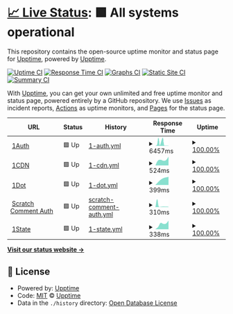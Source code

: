 # [📈 Live Status](https://status.onedot.cf): <!--live status--> **🟩 All systems operational**

This repository contains the open-source uptime monitor and status page for [Upptime](https://upptime.js.org), powered by [Upptime](https://github.com/upptime/upptime).

[![Uptime CI](https://github.com/onedotprojects/status/workflows/Uptime%20CI/badge.svg)](https://github.com/upptime/upptime/actions?query=workflow%3A%22Uptime+CI%22) [![Response Time CI](https://github.com/onedotprojects/status/workflows/Response%20Time%20CI/badge.svg)](https://github.com/upptime/upptime/actions?query=workflow%3A%22Response+Time+CI%22) [![Graphs CI](https://github.com/onedotprojects/status/workflows/Graphs%20CI/badge.svg)](https://github.com/upptime/upptime/actions?query=workflow%3A%22Graphs+CI%22) [![Static Site CI](https://github.com/onedotprojects/status/workflows/Static%20Site%20CI/badge.svg)](https://github.com/upptime/upptime/actions?query=workflow%3A%22Static+Site+CI%22) [![Summary CI](https://github.com/onedotprojects/status/workflows/Summary%20CI/badge.svg)](https://github.com/upptime/upptime/actions?query=workflow%3A%22Summary+CI%22)

With [Upptime](https://upptime.js.org), you can get your own unlimited and free uptime monitor and status page, powered entirely by a GitHub repository. We use [Issues](https://github.com/upptime/upptime/issues) as incident reports, [Actions](https://github.com/upptime/upptime/actions) as uptime monitors, and [Pages](https://status.onedot.cf) for the status page.

<!--start: status pages-->
<!-- This summary is generated by Upptime (https://github.com/upptime/upptime) -->
<!-- Do not edit this manually, your changes will be overwritten -->
<!-- prettier-ignore -->
| URL | Status | History | Response Time | Uptime |
| --- | ------ | ------- | ------------- | ------ |
| <img alt="" src="https://favicons.githubusercontent.com/auth.onedot.cf" height="13"> [1Auth](https://auth.onedot.cf) | 🟩 Up | [1-auth.yml](https://github.com/onedotprojects/status/commits/HEAD/history/1-auth.yml) | <details><summary><img alt="Response time graph" src="./graphs/1-auth/response-time-week.png" height="20"> 6457ms</summary><br><a href="https://status.onedot.cf/history/1-auth"><img alt="Response time 6457" src="https://img.shields.io/endpoint?url=https%3A%2F%2Fraw.githubusercontent.com%2Fonedotprojects%2Fstatus%2FHEAD%2Fapi%2F1-auth%2Fresponse-time.json"></a><br><a href="https://status.onedot.cf/history/1-auth"><img alt="24-hour response time 578" src="https://img.shields.io/endpoint?url=https%3A%2F%2Fraw.githubusercontent.com%2Fonedotprojects%2Fstatus%2FHEAD%2Fapi%2F1-auth%2Fresponse-time-day.json"></a><br><a href="https://status.onedot.cf/history/1-auth"><img alt="7-day response time 6457" src="https://img.shields.io/endpoint?url=https%3A%2F%2Fraw.githubusercontent.com%2Fonedotprojects%2Fstatus%2FHEAD%2Fapi%2F1-auth%2Fresponse-time-week.json"></a><br><a href="https://status.onedot.cf/history/1-auth"><img alt="30-day response time 6457" src="https://img.shields.io/endpoint?url=https%3A%2F%2Fraw.githubusercontent.com%2Fonedotprojects%2Fstatus%2FHEAD%2Fapi%2F1-auth%2Fresponse-time-month.json"></a><br><a href="https://status.onedot.cf/history/1-auth"><img alt="1-year response time 6457" src="https://img.shields.io/endpoint?url=https%3A%2F%2Fraw.githubusercontent.com%2Fonedotprojects%2Fstatus%2FHEAD%2Fapi%2F1-auth%2Fresponse-time-year.json"></a></details> | <details><summary><a href="https://status.onedot.cf/history/1-auth">100.00%</a></summary><a href="https://status.onedot.cf/history/1-auth"><img alt="All-time uptime 100.00%" src="https://img.shields.io/endpoint?url=https%3A%2F%2Fraw.githubusercontent.com%2Fonedotprojects%2Fstatus%2FHEAD%2Fapi%2F1-auth%2Fuptime.json"></a><br><a href="https://status.onedot.cf/history/1-auth"><img alt="24-hour uptime 100.00%" src="https://img.shields.io/endpoint?url=https%3A%2F%2Fraw.githubusercontent.com%2Fonedotprojects%2Fstatus%2FHEAD%2Fapi%2F1-auth%2Fuptime-day.json"></a><br><a href="https://status.onedot.cf/history/1-auth"><img alt="7-day uptime 100.00%" src="https://img.shields.io/endpoint?url=https%3A%2F%2Fraw.githubusercontent.com%2Fonedotprojects%2Fstatus%2FHEAD%2Fapi%2F1-auth%2Fuptime-week.json"></a><br><a href="https://status.onedot.cf/history/1-auth"><img alt="30-day uptime 100.00%" src="https://img.shields.io/endpoint?url=https%3A%2F%2Fraw.githubusercontent.com%2Fonedotprojects%2Fstatus%2FHEAD%2Fapi%2F1-auth%2Fuptime-month.json"></a><br><a href="https://status.onedot.cf/history/1-auth"><img alt="1-year uptime 100.00%" src="https://img.shields.io/endpoint?url=https%3A%2F%2Fraw.githubusercontent.com%2Fonedotprojects%2Fstatus%2FHEAD%2Fapi%2F1-auth%2Fuptime-year.json"></a></details>
| <img alt="" src="https://favicons.githubusercontent.com/cdn.onedot.cf" height="13"> [1CDN](https://cdn.onedot.cf) | 🟩 Up | [1-cdn.yml](https://github.com/onedotprojects/status/commits/HEAD/history/1-cdn.yml) | <details><summary><img alt="Response time graph" src="./graphs/1-cdn/response-time-week.png" height="20"> 524ms</summary><br><a href="https://status.onedot.cf/history/1-cdn"><img alt="Response time 524" src="https://img.shields.io/endpoint?url=https%3A%2F%2Fraw.githubusercontent.com%2Fonedotprojects%2Fstatus%2FHEAD%2Fapi%2F1-cdn%2Fresponse-time.json"></a><br><a href="https://status.onedot.cf/history/1-cdn"><img alt="24-hour response time 845" src="https://img.shields.io/endpoint?url=https%3A%2F%2Fraw.githubusercontent.com%2Fonedotprojects%2Fstatus%2FHEAD%2Fapi%2F1-cdn%2Fresponse-time-day.json"></a><br><a href="https://status.onedot.cf/history/1-cdn"><img alt="7-day response time 524" src="https://img.shields.io/endpoint?url=https%3A%2F%2Fraw.githubusercontent.com%2Fonedotprojects%2Fstatus%2FHEAD%2Fapi%2F1-cdn%2Fresponse-time-week.json"></a><br><a href="https://status.onedot.cf/history/1-cdn"><img alt="30-day response time 524" src="https://img.shields.io/endpoint?url=https%3A%2F%2Fraw.githubusercontent.com%2Fonedotprojects%2Fstatus%2FHEAD%2Fapi%2F1-cdn%2Fresponse-time-month.json"></a><br><a href="https://status.onedot.cf/history/1-cdn"><img alt="1-year response time 524" src="https://img.shields.io/endpoint?url=https%3A%2F%2Fraw.githubusercontent.com%2Fonedotprojects%2Fstatus%2FHEAD%2Fapi%2F1-cdn%2Fresponse-time-year.json"></a></details> | <details><summary><a href="https://status.onedot.cf/history/1-cdn">100.00%</a></summary><a href="https://status.onedot.cf/history/1-cdn"><img alt="All-time uptime 100.00%" src="https://img.shields.io/endpoint?url=https%3A%2F%2Fraw.githubusercontent.com%2Fonedotprojects%2Fstatus%2FHEAD%2Fapi%2F1-cdn%2Fuptime.json"></a><br><a href="https://status.onedot.cf/history/1-cdn"><img alt="24-hour uptime 100.00%" src="https://img.shields.io/endpoint?url=https%3A%2F%2Fraw.githubusercontent.com%2Fonedotprojects%2Fstatus%2FHEAD%2Fapi%2F1-cdn%2Fuptime-day.json"></a><br><a href="https://status.onedot.cf/history/1-cdn"><img alt="7-day uptime 100.00%" src="https://img.shields.io/endpoint?url=https%3A%2F%2Fraw.githubusercontent.com%2Fonedotprojects%2Fstatus%2FHEAD%2Fapi%2F1-cdn%2Fuptime-week.json"></a><br><a href="https://status.onedot.cf/history/1-cdn"><img alt="30-day uptime 100.00%" src="https://img.shields.io/endpoint?url=https%3A%2F%2Fraw.githubusercontent.com%2Fonedotprojects%2Fstatus%2FHEAD%2Fapi%2F1-cdn%2Fuptime-month.json"></a><br><a href="https://status.onedot.cf/history/1-cdn"><img alt="1-year uptime 100.00%" src="https://img.shields.io/endpoint?url=https%3A%2F%2Fraw.githubusercontent.com%2Fonedotprojects%2Fstatus%2FHEAD%2Fapi%2F1-cdn%2Fuptime-year.json"></a></details>
| <img alt="" src="https://favicons.githubusercontent.com/onedot.cf" height="13"> [1Dot](https://onedot.cf) | 🟩 Up | [1-dot.yml](https://github.com/onedotprojects/status/commits/HEAD/history/1-dot.yml) | <details><summary><img alt="Response time graph" src="./graphs/1-dot/response-time-week.png" height="20"> 399ms</summary><br><a href="https://status.onedot.cf/history/1-dot"><img alt="Response time 399" src="https://img.shields.io/endpoint?url=https%3A%2F%2Fraw.githubusercontent.com%2Fonedotprojects%2Fstatus%2FHEAD%2Fapi%2F1-dot%2Fresponse-time.json"></a><br><a href="https://status.onedot.cf/history/1-dot"><img alt="24-hour response time 384" src="https://img.shields.io/endpoint?url=https%3A%2F%2Fraw.githubusercontent.com%2Fonedotprojects%2Fstatus%2FHEAD%2Fapi%2F1-dot%2Fresponse-time-day.json"></a><br><a href="https://status.onedot.cf/history/1-dot"><img alt="7-day response time 399" src="https://img.shields.io/endpoint?url=https%3A%2F%2Fraw.githubusercontent.com%2Fonedotprojects%2Fstatus%2FHEAD%2Fapi%2F1-dot%2Fresponse-time-week.json"></a><br><a href="https://status.onedot.cf/history/1-dot"><img alt="30-day response time 399" src="https://img.shields.io/endpoint?url=https%3A%2F%2Fraw.githubusercontent.com%2Fonedotprojects%2Fstatus%2FHEAD%2Fapi%2F1-dot%2Fresponse-time-month.json"></a><br><a href="https://status.onedot.cf/history/1-dot"><img alt="1-year response time 399" src="https://img.shields.io/endpoint?url=https%3A%2F%2Fraw.githubusercontent.com%2Fonedotprojects%2Fstatus%2FHEAD%2Fapi%2F1-dot%2Fresponse-time-year.json"></a></details> | <details><summary><a href="https://status.onedot.cf/history/1-dot">100.00%</a></summary><a href="https://status.onedot.cf/history/1-dot"><img alt="All-time uptime 100.00%" src="https://img.shields.io/endpoint?url=https%3A%2F%2Fraw.githubusercontent.com%2Fonedotprojects%2Fstatus%2FHEAD%2Fapi%2F1-dot%2Fuptime.json"></a><br><a href="https://status.onedot.cf/history/1-dot"><img alt="24-hour uptime 100.00%" src="https://img.shields.io/endpoint?url=https%3A%2F%2Fraw.githubusercontent.com%2Fonedotprojects%2Fstatus%2FHEAD%2Fapi%2F1-dot%2Fuptime-day.json"></a><br><a href="https://status.onedot.cf/history/1-dot"><img alt="7-day uptime 100.00%" src="https://img.shields.io/endpoint?url=https%3A%2F%2Fraw.githubusercontent.com%2Fonedotprojects%2Fstatus%2FHEAD%2Fapi%2F1-dot%2Fuptime-week.json"></a><br><a href="https://status.onedot.cf/history/1-dot"><img alt="30-day uptime 100.00%" src="https://img.shields.io/endpoint?url=https%3A%2F%2Fraw.githubusercontent.com%2Fonedotprojects%2Fstatus%2FHEAD%2Fapi%2F1-dot%2Fuptime-month.json"></a><br><a href="https://status.onedot.cf/history/1-dot"><img alt="1-year uptime 100.00%" src="https://img.shields.io/endpoint?url=https%3A%2F%2Fraw.githubusercontent.com%2Fonedotprojects%2Fstatus%2FHEAD%2Fapi%2F1-dot%2Fuptime-year.json"></a></details>
| <img alt="" src="https://favicons.githubusercontent.com/scratch.auth.onedot.cf" height="13"> [Scratch Comment Auth](https://scratch.auth.onedot.cf) | 🟩 Up | [scratch-comment-auth.yml](https://github.com/onedotprojects/status/commits/HEAD/history/scratch-comment-auth.yml) | <details><summary><img alt="Response time graph" src="./graphs/scratch-comment-auth/response-time-week.png" height="20"> 310ms</summary><br><a href="https://status.onedot.cf/history/scratch-comment-auth"><img alt="Response time 692" src="https://img.shields.io/endpoint?url=https%3A%2F%2Fraw.githubusercontent.com%2Fonedotprojects%2Fstatus%2FHEAD%2Fapi%2Fscratch-comment-auth%2Fresponse-time.json"></a><br><a href="https://status.onedot.cf/history/scratch-comment-auth"><img alt="24-hour response time 350" src="https://img.shields.io/endpoint?url=https%3A%2F%2Fraw.githubusercontent.com%2Fonedotprojects%2Fstatus%2FHEAD%2Fapi%2Fscratch-comment-auth%2Fresponse-time-day.json"></a><br><a href="https://status.onedot.cf/history/scratch-comment-auth"><img alt="7-day response time 310" src="https://img.shields.io/endpoint?url=https%3A%2F%2Fraw.githubusercontent.com%2Fonedotprojects%2Fstatus%2FHEAD%2Fapi%2Fscratch-comment-auth%2Fresponse-time-week.json"></a><br><a href="https://status.onedot.cf/history/scratch-comment-auth"><img alt="30-day response time 761" src="https://img.shields.io/endpoint?url=https%3A%2F%2Fraw.githubusercontent.com%2Fonedotprojects%2Fstatus%2FHEAD%2Fapi%2Fscratch-comment-auth%2Fresponse-time-month.json"></a><br><a href="https://status.onedot.cf/history/scratch-comment-auth"><img alt="1-year response time 692" src="https://img.shields.io/endpoint?url=https%3A%2F%2Fraw.githubusercontent.com%2Fonedotprojects%2Fstatus%2FHEAD%2Fapi%2Fscratch-comment-auth%2Fresponse-time-year.json"></a></details> | <details><summary><a href="https://status.onedot.cf/history/scratch-comment-auth">100.00%</a></summary><a href="https://status.onedot.cf/history/scratch-comment-auth"><img alt="All-time uptime 100.00%" src="https://img.shields.io/endpoint?url=https%3A%2F%2Fraw.githubusercontent.com%2Fonedotprojects%2Fstatus%2FHEAD%2Fapi%2Fscratch-comment-auth%2Fuptime.json"></a><br><a href="https://status.onedot.cf/history/scratch-comment-auth"><img alt="24-hour uptime 100.00%" src="https://img.shields.io/endpoint?url=https%3A%2F%2Fraw.githubusercontent.com%2Fonedotprojects%2Fstatus%2FHEAD%2Fapi%2Fscratch-comment-auth%2Fuptime-day.json"></a><br><a href="https://status.onedot.cf/history/scratch-comment-auth"><img alt="7-day uptime 100.00%" src="https://img.shields.io/endpoint?url=https%3A%2F%2Fraw.githubusercontent.com%2Fonedotprojects%2Fstatus%2FHEAD%2Fapi%2Fscratch-comment-auth%2Fuptime-week.json"></a><br><a href="https://status.onedot.cf/history/scratch-comment-auth"><img alt="30-day uptime 100.00%" src="https://img.shields.io/endpoint?url=https%3A%2F%2Fraw.githubusercontent.com%2Fonedotprojects%2Fstatus%2FHEAD%2Fapi%2Fscratch-comment-auth%2Fuptime-month.json"></a><br><a href="https://status.onedot.cf/history/scratch-comment-auth"><img alt="1-year uptime 100.00%" src="https://img.shields.io/endpoint?url=https%3A%2F%2Fraw.githubusercontent.com%2Fonedotprojects%2Fstatus%2FHEAD%2Fapi%2Fscratch-comment-auth%2Fuptime-year.json"></a></details>
| <img alt="" src="https://favicons.githubusercontent.com/state.onedot.cf" height="13"> [1State](https://state.onedot.cf) | 🟩 Up | [1-state.yml](https://github.com/onedotprojects/status/commits/HEAD/history/1-state.yml) | <details><summary><img alt="Response time graph" src="./graphs/1-state/response-time-week.png" height="20"> 338ms</summary><br><a href="https://status.onedot.cf/history/1-state"><img alt="Response time 338" src="https://img.shields.io/endpoint?url=https%3A%2F%2Fraw.githubusercontent.com%2Fonedotprojects%2Fstatus%2FHEAD%2Fapi%2F1-state%2Fresponse-time.json"></a><br><a href="https://status.onedot.cf/history/1-state"><img alt="24-hour response time 118" src="https://img.shields.io/endpoint?url=https%3A%2F%2Fraw.githubusercontent.com%2Fonedotprojects%2Fstatus%2FHEAD%2Fapi%2F1-state%2Fresponse-time-day.json"></a><br><a href="https://status.onedot.cf/history/1-state"><img alt="7-day response time 338" src="https://img.shields.io/endpoint?url=https%3A%2F%2Fraw.githubusercontent.com%2Fonedotprojects%2Fstatus%2FHEAD%2Fapi%2F1-state%2Fresponse-time-week.json"></a><br><a href="https://status.onedot.cf/history/1-state"><img alt="30-day response time 338" src="https://img.shields.io/endpoint?url=https%3A%2F%2Fraw.githubusercontent.com%2Fonedotprojects%2Fstatus%2FHEAD%2Fapi%2F1-state%2Fresponse-time-month.json"></a><br><a href="https://status.onedot.cf/history/1-state"><img alt="1-year response time 338" src="https://img.shields.io/endpoint?url=https%3A%2F%2Fraw.githubusercontent.com%2Fonedotprojects%2Fstatus%2FHEAD%2Fapi%2F1-state%2Fresponse-time-year.json"></a></details> | <details><summary><a href="https://status.onedot.cf/history/1-state">100.00%</a></summary><a href="https://status.onedot.cf/history/1-state"><img alt="All-time uptime 100.00%" src="https://img.shields.io/endpoint?url=https%3A%2F%2Fraw.githubusercontent.com%2Fonedotprojects%2Fstatus%2FHEAD%2Fapi%2F1-state%2Fuptime.json"></a><br><a href="https://status.onedot.cf/history/1-state"><img alt="24-hour uptime 100.00%" src="https://img.shields.io/endpoint?url=https%3A%2F%2Fraw.githubusercontent.com%2Fonedotprojects%2Fstatus%2FHEAD%2Fapi%2F1-state%2Fuptime-day.json"></a><br><a href="https://status.onedot.cf/history/1-state"><img alt="7-day uptime 100.00%" src="https://img.shields.io/endpoint?url=https%3A%2F%2Fraw.githubusercontent.com%2Fonedotprojects%2Fstatus%2FHEAD%2Fapi%2F1-state%2Fuptime-week.json"></a><br><a href="https://status.onedot.cf/history/1-state"><img alt="30-day uptime 100.00%" src="https://img.shields.io/endpoint?url=https%3A%2F%2Fraw.githubusercontent.com%2Fonedotprojects%2Fstatus%2FHEAD%2Fapi%2F1-state%2Fuptime-month.json"></a><br><a href="https://status.onedot.cf/history/1-state"><img alt="1-year uptime 100.00%" src="https://img.shields.io/endpoint?url=https%3A%2F%2Fraw.githubusercontent.com%2Fonedotprojects%2Fstatus%2FHEAD%2Fapi%2F1-state%2Fuptime-year.json"></a></details>

<!--end: status pages-->

[**Visit our status website →**](https://status.onedot.cf)

## 📄 License

- Powered by: [Upptime](https://github.com/upptime/upptime)
- Code: [MIT](./LICENSE) © [Upptime](https://upptime.js.org)
- Data in the `./history` directory: [Open Database License](https://opendatacommons.org/licenses/odbl/1-0/)
